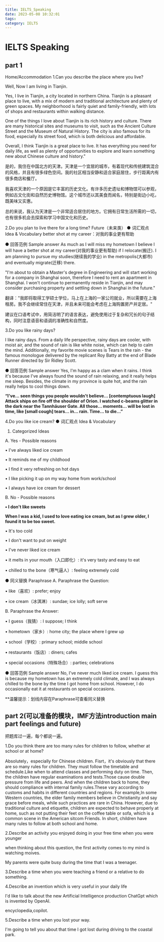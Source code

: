 ```yaml
---
title: IELTS_Speaking
date: 2023-05-08 10:32:01
tags:
category: IELTS
---
```

# IELTS Speaking

## part 1
Home/Accommodation
1.Can you describe the place where you live?

Well, Now I am living in Tianjin.

Yes, I live in Tianjin, a city located in northern China. Tianjin is a pleasant place to live, with a mix of modern and traditional architecture and plenty of green spaces. My neighborhood is fairly quiet and family-friendly, with lots of shops and restaurants within walking distance.

One of the things I love about Tianjin is its rich history and culture. There are many historical sites and museums to visit, such as the Ancient Culture Street and the Museum of Natural History. The city is also famous for its food, especially its street food, which is both delicious and affordable.

Overall, I think Tianjin is a great place to live. It has everything you need for daily life, as well as plenty of opportunities to explore and learn something new about Chinese culture and history."

是的，我住在中国北方的天津。天津是一个宜居的城市，有着现代和传统建筑混合的风格，并且有很多绿色空间。我的社区相当安静和适合家庭居住，步行距离内有很多商店和餐厅。

我喜欢天津的一个原因是它丰富的历史文化。有许多历史遗址和博物馆可以参观，例如古文化街和自然历史博物馆。这个城市还以其美食而闻名，特别是街边小吃，既美味又实惠。

总的来说，我认为天津是一个非常适合居住的地方。它拥有日常生活所需的一切，也有很多机会去探索和学习中国文化和历史。


2.Do you plan to live there for a long time?  Future（未来类）
● 词汇观点 Idea & Vocabulary
better shot at my career：对我的事业更有帮助


● 回答范例 Sample answer
As much as I will miss my hometown I believe I will have a better shot at my career(对我的事业更有帮助) if I relocate(搬迁). I am planning to pursue my studies(继续我的学业) in the metropolis(大都市) and eventually migrate(迁移) there. 


"I'm about to obtain a Master's degree in Engineering and will start working for a company in Shanghai soon, therefore I need to rent an apartment in Shanghai. I won't continue to permanently reside in Tianjin, and may consider purchasing property and settling down in Shanghai in the future."

翻译："我即将取得工学硕士学位，马上在上海的一家公司就业，所以需要在上海租房。我不会继续常住在天津，并且未来可能会考虑在上海购置房产并定居。"

建议在口语考试中，用简洁明了的语言表达，避免使用过于复杂和冗长的句子结构，同时注意语音和语调的准确性和自然度。


3.Do you like rainy days? 


I like rainy days. From a daily life perspective, rainy days are cooler, with moist air, and the sound of rain is like white noise, which can help to calm the mind. Additionally, my favorite movie scenes is Tears in the rain - the famous monologue delivered by the replicant Roy Batty at the end of Blade Runner directed by Sir Ridley Scott.




● 回答范例 Sample answer
Yes, I'm happy as a clam when it rains. I think it's because I've always found the sound of rain relaxing, and it really helps me sleep. Besides, the climate in my province is quite hot, and the rain really helps to cool things down. 



**“I've... seen things you people wouldn't believe... [contemptuous laugh] Attack ships on fire off the shoulder of Orion. I watched c-beams glitter in the dark near the Tannhäuser Gate. All those... moments... will be lost in time, like [small cough] tears... in... rain. Time... to die...”**



4.Do you like ice cream? 
● 词汇观点 Idea & Vocabulary
1. Categorized Ideas

A. Yes - Possible reasons

• I've always liked ice cream

• It reminds me of my childhood

• I find it very refreshing on hot days

• I like picking it up on my way home from work/school

• I always have ice cream for dessert

B. No - Possible reasons

**• I don't like sweets**

**When I was a kid, I used to love eating ice cream, but as I grew older, I found it to be too sweet.**

• It's too cold

• I don't want to put on weight

• I've never liked ice cream

• it melts in your mouth（入口即化）: it's very tasty and easy to eat

• chilled to the bone（寒气逼人）: feeling extremely cold

● 同义替换 Paraphrase
A. Paraphrase the Question: 

• like（喜欢）: prefer; enjoy

• ice cream（冰淇淋）: sundae; ice lolly; soft serve

B. Paraphrase the Answer: 

• I guess（我猜）: I suppose; I think

• hometown（家乡）: home city; the place where I grew up

• school（学校）: primary school; middle school

• restaurants（饭店）: diners; cafes

• special occasions（特殊场合）: parties; celebrations

● 回答范例 Sample answer
No, I’ve never much liked ice cream. I guess this is because my hometown has an extremely cold climate, and I was always chilled to the bone by the time I got home from school. However, I do occasionally eat it at restaurants on special occasions.

**温馨提示：划线内容在Paraphrase可查看同义替换

## part 2(可以准备的模块，IMF方法introduction main part feelings and future)
把题库过一遍，每个都说一遍。

1.Do you think there are too many rules for children to follow, whether at school or at home? 

Absolutely，especially for Chinese children.
Fisrt，it's obviously that there are so many rules for children. They must follow the timetable and schedule.Like when to attend classes and performing duty on time.  Then, the children have regular examinations and tests.Those cause double pressure from life and peers.
And when the children back to home, they should compliance with internal family rules.These vary according to customs and habits in different countries and regions. For example,In some Western countries, the elder family members believe in Christianity and say grace before meals, while such practices are rare in China. However, due to traditional culture and etiquette, children are expected to behave properly at home, such as not putting their feet on the coffee table or sofa, which is a common scene in the American sitcom Friends.
In short, children have many rules to follow at both school and home.

2.Describe an activity you enjoyed doing in your free time when you were younger

when thinking about this question, the first activity comes to my mind is watching moives.

My parents were quite busy during the time that I was a teenager.




3.Describe a time when you were teaching a friend or a relative to do something.




4.Describe an invention which is very useful in your daily life

I'd like to talk about the new Artificial Intelligence production ChatGpt which is invented by OpenAI.

encyclopedia,copilot.

5.Describe a time when you lost your way.

I'm going to tell you about that time I got lost during driving to the coastal park.
